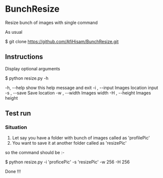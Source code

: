 # BunchResize
Resize bunch of images with single command 

As usual

$ git clone https://github.com/AfiHisam/BunchResize.git

## Instructions

Display optional arguments

$ python resize.py -h  

  -h, --help      show this help message and exit
  -i , --input    Images location input
  -s , --save     Save location
  -w , --width    Images width
  -H , --height   Images height

## Test run
### Situation 

1) Let say you have a folder with bunch of images called as 'profilePic'
2) You want to save it at another folder called as 'resizePic'

so the command should be :-

$ python resize.py -i 'proficePic' -s 'resizePic' -w 256 -H 256

Done !!!







